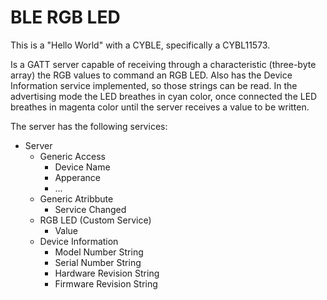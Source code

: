# BLE RGB LED
This is a "Hello World" with a CYBLE, specifically a CYBL11573.

Is a GATT server capable of receiving through a characteristic (three-byte array) the RGB values to command an RGB LED. Also has the Device Information service implemented, so those strings can be read. In the advertising mode the LED breathes in cyan color, once connected the LED breathes in magenta color until the server receives a value to be written.

The server has the following services:
* Server
  * Generic Access
    * Device Name
    * Apperance
    * ...
  * Generic Atribbute
    * Service Changed
  * RGB LED (Custom Service)
    * Value
  * Device Information
    * Model Number String
    * Serial Number String
    * Hardware Revision String
    * Firmware Revision String
